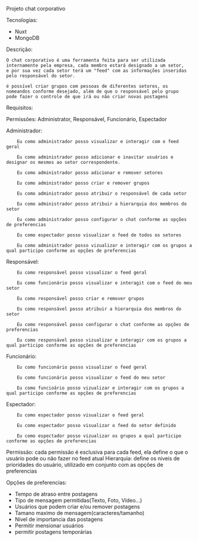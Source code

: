 Projeto chat corporativo

Tecnologias:

 - Nuxt
 - MongoDB

Descrição:

    O chat corporativo é uma ferramenta feita para ser utilizada internamente pela empresa, cada membro estará designado a um setor,
    e por sua vez cada setor terá um "feed" com as informações inseridas pelo responsável do setor.

    é possível criar grupos com pessoas de diferentes setores, os nomeandos conforme desejado, além de que o responsável pelo grupo
    pode fazer o controle de que irá ou não criar novas postagens

Requisitos:

 Permissões: Administrator, Responsável, Funcionário, Espectador

 Administrador:

        Eu como administrador posso visualizar e interagir com o feed geral 

        Eu como administrador posso adicionar e inavitar usuários e designar os mesmos ao setor correspondente.

        Eu como administrador posso adicionar e remover setores

        Eu como administrador posso criar e remover grupos

        Eu como administrador posso atribuir o responsável de cada setor

        Eu como administrador posso atribuir a hierarquia dos membros do setor

        Eu como administrador posso configurar o chat conforme as opções de preferencias

        Eu como espectador posso visualizar o feed de todos os setores

        Eu como administrador posso vizualizar e interagir com os grupos a qual participo conforme as opções de preferencias

 Responsável:
        
        Eu como responsável posso visualizar o feed geral

        Eu como funcionário posso visualizar e interagit com o feed do meu setor

        Eu como responsável posso criar e remover grupos

        Eu como responsável posso atribuir a hierarquia dos membros do setor

        Eu como responsável posso configurar o chat conforme as opções de preferencias

        Eu como responsável posso vizualizar e interagir com os grupos a qual participo conforme as opções de preferencias

 Funcionário:

        Eu como funcionário posso visualizar o feed geral

        Eu como funcionário posso visualizar o feed do meu setor

        Eu como funcioário posso vizualizar e interagir com os grupos a qual participo conforme as opções de preferencias

 Espectador:

        Eu como espectador posso visualizar o feed geral

        Eu como espectador posso visualizar o feed do setor definido

        Eu como espectador posso vizualizar os grupos a qual participo conforme as opções de preferencias

    
Permissão: cada permissão é esclusiva para cada feed, ela define o que o usuário pode ou não fazer no feed atual
Hierarquia: define os niveis de prioridades do usuário, utilizado em conjunto com as opções de preferencias

Opções de preferencias:

 - Tempo de atraso entre postagens
 - Tipo de mensagem permitidas(Texto, Foto, Vídeo...)
 - Usuários que podem criar e/ou remover postagens
 - Tamano maximo de mensagem(caracteres/tamanho)
 - Nível de importancia das postagens
 -  Permitir mensionar usuários
 -  permitir postagens temporárias

